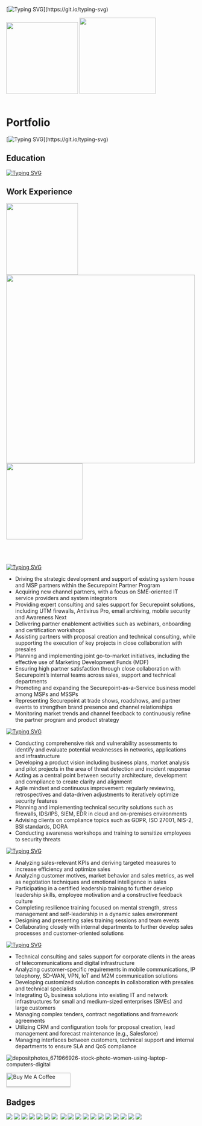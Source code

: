 [![Typing SVG](https://readme-typing-svg.demolab.com?font=Fira+Code&size=16&pause=1000&width=435&lines=HI+I'm+Josephine;nice+to+meet+you!)](https://git.io/typing-svg)

<img src="https://user-images.githubusercontent.com/74038190/212750155-3ceddfbd-19d3-40a3-87af-8d329c8323c4.gif" width="190"> <img src="https://user-images.githubusercontent.com/74038190/212750996-938b257b-266c-45a7-9af7-655341c0f58b.gif" width="202">
<br><br>

# Portfolio

[![Typing SVG](https://readme-typing-svg.demolab.com?font=Fira+Code&size=16&pause=100&width=900&lines=I+have+profound+interest+in+technology+and+dedication+to+solving+complex+problems.;My+journy+in+computer+science+has+led+me+to+develop+a+passion+for+cyber+security.;Now+as+a+cyber+security+channel+account+manager+I+collaborate+with+system+integrators+;and+channel+partners+to+refine+and+expand+their+technological+footprint.)](https://git.io/typing-svg)

## Education
					       		
[![Typing SVG](https://readme-typing-svg.demolab.com?font=Fira+Code&size=13&pause=1&random=true&width=435&lines=-+OJT+Cyber+Security+Consultant+%7C+New+Horizons+%09%09;-+DAAD+Scholarship+%7C+USAL+Salamanca+Espa%C3%B1a;-+B.+Sc.+Economic+Psycology+%7CFOM+(UG);-+Dual-Sector+Consultant%3A+Finance+%26+Insurance+%7C+IHK+)](https://git.io/typing-svg)
           		


## Work Experience

<img src="https://github.com/Anmol-Baranwal/Cool-GIFs-For-GitHub/assets/74038190/7b282ec6-fcc3-4600-90a7-2c3140549f58" width="190"> <img src="https://github.com/Anmol-Baranwal/Cool-GIFs-For-GitHub/assets/74038190/80728820-e06b-4f96-9c9e-9df46f0cc0a5" width="500"><img src="https://github.com/Anmol-Baranwal/Cool-GIFs-For-GitHub/assets/74038190/0db32290-c193-4b32-95dc-413ce9e446a5" width="202">
<br><br>
<br><br>

[![Typing SVG](https://readme-typing-svg.demolab.com?font=Fira+Code&pause=1000&width=900&lines=Cyber+Security+Channel+Account+Manager%7CSecurepoint+GmbH)](https://git.io/typing-svg)
- Driving the strategic development and support of existing system house and MSP partners within the Securepoint Partner Program
- Acquiring new channel partners, with a focus on SME-oriented IT service providers and system integrators
- Providing expert consulting and sales support for Securepoint solutions, including UTM firewalls, Antivirus Pro, email archiving, mobile security and Awareness Next
- Delivering partner enablement activities such as webinars, onboarding and certification workshops
- Assisting partners with proposal creation and technical consulting, while supporting the execution of key projects in close collaboration with presales
- Planning and implementing joint go-to-market initiatives, including the effective use of Marketing Development Funds (MDF)
- Ensuring high partner satisfaction through close collaboration with Securepoint’s internal teams across sales, support and technical departments
- Promoting and expanding the Securepoint-as-a-Service business model among MSPs and MSSPs
- Representing Securepoint at trade shows, roadshows, and partner events to strengthen brand presence and channel relationships
- Monitoring market trends and channel feedback to continuously refine the partner program and product strategy


[![Typing SVG](https://readme-typing-svg.demolab.com?font=Fira+Code&pause=1000&width=900&lines=Cyber+Security+Consultant%7CNew+Horizons)](https://git.io/typing-svg)
- Conducting comprehensive risk and vulnerability assessments to identify and evaluate potential weaknesses in networks, applications and infrastructure  
- Developing a product vision including business plans, market analysis and pilot projects in the area of threat detection and incident response  
- Acting as a central point between security architecture, development and compliance to create clarity and alignment  
- Agile mindset and continuous improvement: regularly reviewing, retrospectives and data-driven adjustments to iteratively optimize security features  
- Planning and implementing technical security solutions such as firewalls, IDS/IPS, SIEM, EDR in cloud and on-premises environments  
- Advising clients on compliance topics such as GDPR, ISO 27001, NIS-2, BSI standards, DORA  
- Conducting awareness workshops and training to sensitize employees to security threats

[![Typing SVG](https://readme-typing-svg.demolab.com?font=Fira+Code&pause=1000&width=900&lines=Distribution+Partner+and+Consultant%7CSwisslife-Select)](https://git.io/typing-svg)

- Analyzing sales-relevant KPIs and deriving targeted measures to increase efficiency and optimize sales  
- Analyzing customer motives, market behavior and sales metrics, as well as negotiation techniques and emotional intelligence in sales  
- Participating in a certified leadership training to further develop leadership skills, employee motivation and a constructive feedback culture  
- Completing resilience training focused on mental strength, stress management and self-leadership in a dynamic sales environment  
- Designing and presenting sales training sessions and team events  
- Collaborating closely with internal departments to further develop sales processes and customer-oriented solutions

[![Typing SVG](https://readme-typing-svg.demolab.com?font=Fira+Code&pause=1000&width=900&lines=**O%C2%B2+Account+Manager+Digital+Media)](https://git.io/typing-svg)

- Technical consulting and sales support for corporate clients in the areas of telecommunications and digital infrastructure  
- Analyzing customer-specific requirements in mobile communications, IP telephony, SD-WAN, VPN, IoT and M2M communication solutions  
- Developing customized solution concepts in collaboration with presales and technical specialists  
- Integrating O₂ business solutions into existing IT and network infrastructures for small and medium-sized enterprises (SMEs) and large customers  
- Managing complex tenders, contract negotiations and framework agreements  
- Utilizing CRM and configuration tools for proposal creation, lead management and forecast maintenance (e.g., Salesforce)  
- Managing interfaces between customers, technical support and internal departments to ensure SLA and QoS compliance



![depositphotos_671966926-stock-photo-women-using-laptop-computers-digital](https://github.com/ShawhinT/example-portfolio/assets/168281515/2b584e58-d51f-4700-9c54-953bce54e4dd)



<a href="https://www.buymeacoffee.com/JosephineHalbach" target="_blank"><img src="https://www.buymeacoffee.com/assets/img/custom_images/orange_img.png" alt="Buy Me A Coffee" style="height: 37px !important;width: 170px !important;box-shadow: 0px 3px 2px 0px rgba(190, 190, 190, 0.5) !important;-webkit-box-shadow: 0px 3px 2px 0px rgba(190, 190, 190, 0.5) !important;" ></a>


## Badges


<div>
<img src="https://img.shields.io/badge/EXIN_Scrum_Master-0091EA?style=for-the-badge&logo=EXIN&logoColor=white)](https://www.exin.com/certifications/scrum-master)" />
<img src="https://img.shields.io/badge/EXIN_Product_Owner-0091EA?style=for-the-badge&logo=EXIN&logoColor=white)](https://www.exin.com/certifications/product-owner)" />
<img src="https://img.shields.io/badge/-Security%2B-FF0000?&style=for-the-badge&logo=CompTIA&logoColor=white" />
<img src="https://img.shields.io/badge/CISSP-0052CC?style=for-the-badge&logo=ISC2&logoColor=white)"/>
<img src="https://img.shields.io/badge/-A%2B-4D4D4D?&style=for-the-badge&logo=CompTIA&logoColor=white" />
<img src="https://img.shields.io/badge/Microsoft_Azure_Security_Technologies-0078D4?style=for-the-badge&logo=microsoft-azure&logoColor=white)](https://learn.microsoft.com/en-us/certifications/azure-security-technologies)" />



<img src="https://img.shields.io/badge/PRINCE2-0091EA?style=for-the-badge&logo=PRINCE2&logoColor=white)](https://www.axelos.com/certifications/prince2))"/>
<img scr="https://img.shields.io/badge/CISA-0A0A0A?style=for-the-badge&logo=cisa&logoColor=white)](https://www.isaca.org/credentialing/cisa)"/>
    <img src="https://img.shields.io/badge/Amazon_S3-569A31?style=for-the-badge&logo=amazon-s3&logoColor=white"/>
    <img src="https://img.shields.io/badge/-Splunk-000000?&style=for-the-badge&logo=Splunk&logoColor=white" />
    <img src="https://img.shields.io/badge/AZ-900-0078D4?style=for-the-badge&logo=microsoft-azure&logoColor=white)](https://learn.microsoft.com/en-us/certifications/exam-az-900)"/>
     <img src="https://img.shields.io/badge/-Microsoft_Sentinel-0078D4?&style=for-the-badge&logo=Microsoft&logoColor=white" />
    <img src="https://img.shields.io/badge/CISA-0A0A0A?style=for-the-badge&logo=cisa&logoColor=white)](https://www.isaca.org/credentialing/cisa)"/>
    <img src="https://img.shields.io/badge/CISM-0A0A0A?style=for-the-badge&logo=cism&logoColor=white)](https://www.isaca.org/credentialing/cism)"/>
    <img src="https://img.shields.io/badge/-Elastic-005571?&style=for-the-badge&logo=Elastic&logoColor=white" />
    <img src="https://img.shields.io/badge/-Wireshark-1679A7?&style=for-the-badge&logo=Wireshark&logoColor=white" />
    <img src="https://img.shields.io/badge/-Suricata-EF3B2D?&style=for-the-badge&logo=Suricata&logoColor=white" />
    <img src="https://img.shields.io/badge/-Zeek-777BB4?&style=for-the-badge&logo=Zeek&logoColor=white" />
    <img src="https://img.shields.io/badge/Kali_Linux-557C94?style=for-the-badge&logo=kali-linux&logoColor=white"/>
</div>

